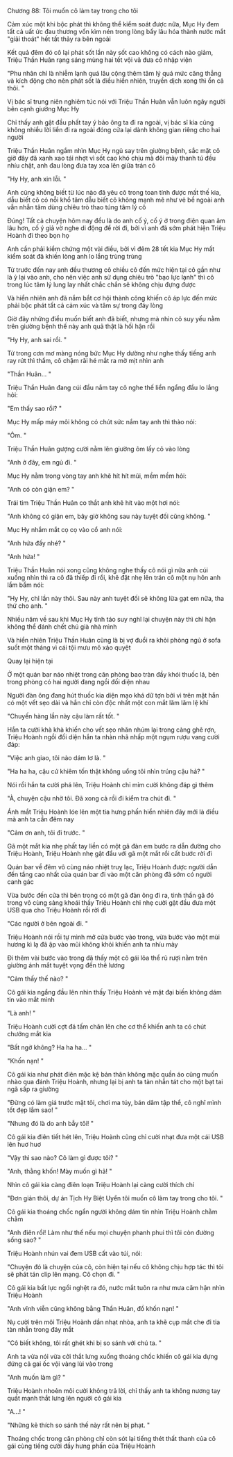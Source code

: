 




Chương 88: Tôi muốn cô làm tay trong cho tôi

Cảm xúc một khi bộc phát thì không thể kiểm soát được nữa, Mục Hy đem tất cả uất ức đau thương vốn kìm nén trong lòng bấy lâu hóa thành nước mắt "giải thoát" hết tất thảy ra bên ngoài

Kết quả đêm đó cô lại phát sốt lần này sốt cao không có cách nào giảm, Triệu Thần Huân rạng sáng mùng hai tết vội vã đưa cô nhập viện

"Phu nhân chỉ là nhiễm lạnh quá lâu cộng thêm tâm lý quá mức căng thẳng và kích động cho nên phát sốt là điều hiển nhiên, truyền dịch xong thì ổn cả thôi. "

Vị bác sĩ trung niên nghiêm túc nói với Triệu Thần Huân vẫn luôn ngây người bên cạnh giường Mục Hy

Chỉ thấy anh gật đầu phất tay ý bảo ông ta đi ra ngoài, vị bác sĩ kia cũng không nhiều lời liền đi ra ngoài đóng cửa lại dành không gian riêng cho hai người

Triệu Thần Huân ngắm nhìn Mục Hy ngủ say trên giường bệnh, sắc mặt cô giờ đây đã xanh xao tái nhợt vì sốt cao khó chịu mà đôi mày thanh tú đều nhíu chặt, anh đau lòng đưa tay xoa lên giữa trán cô

"Hy Hy, anh xin lỗi. "

Anh cũng không biết từ lúc nào đã yêu cô trong toan tính được mất thế kia, dẫu biết cô có nỗi khổ tâm dẫu biết cô không mạnh mẽ như vẻ bề ngoài anh vẫn nhẫn tâm dùng chiêu trò thao túng tâm lý cô

Đúng! Tất cả chuyện hôm nay đều là do anh cố ý, cố ý ở trong điện quan âm lâu hơn, cố ý giả vờ nghe di động để rời đi, bởi vì anh đã sớm phát hiện Triệu Hoành đi theo bọn họ

Anh cần phải kiểm chứng một vài điều, bởi vì đêm 28 tết kia Mục Hy mất kiểm soát đã khiến lòng anh lo lắng trùng trùng

Từ trước đến nay anh đều thương cô chiều cô đến mức hiện tại cô gần như là ỷ lại vào anh, cho nên việc anh sử dụng chiêu trò "bạo lực lạnh" thì cô trong lúc tâm lý lung lay nhất chắc chắn sẽ không chịu đựng được

Và hiển nhiên anh đã nắm bắt cơ hội thành công khiến cô áp lực đến mức phải bộc phát tất cả cảm xúc và tâm sự trong đáy lòng

Giờ đây những điều muốn biết anh đã biết, nhưng mà nhìn cô suy yếu nằm trên giường bệnh thế này anh quả thật là hối hận rồi

"Hy Hy, anh sai rồi. "

Từ trong cơn mơ màng nóng bức Mục Hy dường như nghe thấy tiếng anh ray rứt thì thầm, cô chậm rãi hé mắt ra mờ mịt nhìn anh

"Thần Huân... "


Triệu Thần Huân đang cúi đầu nắm tay cô nghe thế liền ngẩng đầu lo lắng hỏi:

"Em thấy sao rồi? "

Mục Hy mấp máy môi không có chút sức nắm tay anh thì thào nói:

"Ôm. "

Triệu Thần Huân gượng cười nằm lên giường ôm lấy cô vào lòng

"Anh ở đây, em ngủ đi. "

Mục Hy nằm trong vòng tay anh khẽ hít hít mũi, mềm mềm hỏi:

"Anh có còn giận em? "

Trái tim Triệu Thần Huân co thắt anh khẽ hít vào một hơi nói:

"Anh không có giận em, bây giờ không sau này tuyệt đối cũng không. "

Mục Hy nhắm mắt cọ cọ vào cổ anh nói:

"Anh hứa đấy nhé? "

"Anh hứa! "

Triệu Thần Huân nói xong cũng không nghe thấy cô nói gì nữa anh cúi xuống nhìn thì ra cô đã thiếp đi rồi, khẽ đặt nhẹ lên trán cô một nụ hôn anh lẩm bẩm nói:

"Hy Hy, chỉ lần này thôi. Sau này anh tuyệt đối sẽ không lừa gạt em nữa, tha thứ cho anh. "

Nhiều năm về sau khi Mục Hy tỉnh táo suy nghĩ lại chuyện này thì chỉ hận không thể đánh chết chú già nhà mình

Và hiển nhiên Triệu Thần Huân cũng là bị vợ đuổi ra khỏi phòng ngủ ở sofa suốt một tháng vì cái tội mưu mô xảo quyệt

Quay lại hiện tại

Ở một quán bar náo nhiệt trong căn phòng bao tràn đầy khói thuốc lá, bên trong phòng có hai người đang ngồi đối diện nhau

Người đàn ông đang hút thuốc kia diện mạo khá dữ tợn bởi vì trên mặt hắn có một vết sẹo dài và hắn chỉ còn độc nhất một con mắt lăm lăm lệ khí

"Chuyến hàng lần này cậu làm rất tốt. "

Hắn ta cười khà khà khiến cho vết sẹo nhăn nhúm lại trong càng ghê rợn, Triệu Hoành ngồi đối diện hắn ta nhàn nhã nhấp một ngụm rượu vang cười đáp:

"Việc anh giao, tôi nào dám lơ là. "


"Ha ha ha, cậu cứ khiêm tốn thật không uổng tôi nhìn trúng cậu hả? "

Nói rồi hắn ta cười phá lên, Triệu Hoành chỉ mỉm cười không đáp gì thêm

"À, chuyện cậu nhờ tôi. Đã xong cả rồi đi kiểm tra chút đi. "

Ánh mắt Triệu Hoành lóe lên một tia hưng phấn hiển nhiên đây mới là điều mà anh ta cần đêm nay

"Cảm ơn anh, tôi đi trước. "

Gã một mắt kia nhẹ phất tay liền có một gã đàn em bước ra dẫn đường cho Triệu Hoành, Triệu Hoành nhẹ gật đầu với gã một mắt rồi cất bước rời đi

Quán bar về đêm vô cùng náo nhiệt truỵ lạc, Triệu Hoành được người dẫn đến tầng cao nhất của quán bar đi vào một căn phòng đã sớm có người canh gác

Vừa bước đến cửa thì bên trong có một gã đàn ông đi ra, tinh thần gã đó trong vô cùng sảng khoái thấy Triệu Hoành chỉ nhẹ cười gật đầu đưa một USB qua cho Triệu Hoành rồi rời đi

"Các người ở bên ngoài đi. "

Triệu Hoành nói rồi tự mình mở cửa bước vào trong, vừa bước vào một mùi hương kì lạ đã ập vào mũi không khỏi khiến anh ta nhíu mày

Đi thêm vài bước vào trong đã thấy một cô gái lõa thể rũ rượi nằm trên giường ánh mắt tuyệt vọng đến thê lương

"Cảm thấy thế nào? "

Cô gái kia ngẩng đầu lên nhìn thấy Triệu Hoành vẻ mặt đại biến không dám tin vào mắt mình

"Là anh! "

Triệu Hoành cười cợt đá tấm chăn lên che cơ thể khiến anh ta có chút chướng mắt kia

"Bất ngờ không? Ha ha ha... "

"Khốn nạn! "

Cô gái kia như phát điên mặc kệ bản thân không mặc quần áo cũng muốn nhào qua đánh Triệu Hoành, nhưng lại bị anh ta tàn nhẫn tát cho một bạt tai ngã sấp ra giường

"Đừng có làm giá trước mặt tôi, chơi ma túy, bán dâm tập thể, cô nghĩ mình tốt đẹp lắm sao! "

"Nhưng đó là do anh bẫy tôi! "

Cô gái kia điên tiết hét lên, Triệu Hoành cũng chỉ cười nhạt đưa một cái USB lên huơ huơ

"Vậy thì sao nào? Cô làm gì được tôi? "

"Anh, thằng khốn! Mày muốn gì hả! "


Nhìn cô gái kia càng điên loạn Triệu Hoành lại càng cười thích chí

"Đơn giản thôi, dự án Tịch Hy Biệt Uyển tôi muốn cô làm tay trong cho tôi. "

Cô gái kia thoáng chốc ngẩn người không dám tin nhìn Triệu Hoành chằm chằm

"Anh điên rồi! Làm như thế nếu mọi chuyện phanh phui thì tôi còn đường sống sao? "

Triệu Hoành nhún vai đem USB cất vào túi, nói:

"Chuyện đó là chuyện của cô, còn hiện tại nếu cô không chịu hợp tác thì tôi sẽ phát tán clip lên mạng. Cô chọn đi. "

Cô gái kia bất lực ngồi nghệt ra đó, nước mắt tuôn ra như mưa căm hận nhìn Triệu Hoành

"Anh vĩnh viễn cũng không bằng Thần Huân, đồ khốn nạn! "

Nụ cười trên môi Triệu Hoành dần nhạt nhòa, anh ta khẽ cụp mắt che đi tia tàn nhẫn trong đáy mắt

"Cô biết không, tôi rất ghét khi bị so sánh với chú ta. "

Anh ta vừa nói vừa cởi thắt lưng xuống thoáng chốc khiến cô gái kia dựng đứng cả gai ốc vội vàng lùi vào trong

"Anh muốn làm gì? "

Triệu Hoành nhoẻn môi cười không trả lời, chỉ thấy anh ta không nương tay quất mạnh thắt lưng lên người cô gái kia

"A...! "

"Những kẻ thích so sánh thế này rất nên bị phạt. "

Thoáng chốc trong căn phòng chỉ còn sót lại tiếng thét thất thanh của cô gái cùng tiếng cười đầy hưng phấn của Triệu Hoành




